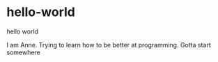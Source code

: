 # hello-world
hello world

I am Anne. Trying to learn how to be better at programming.
Gotta start somewhere
